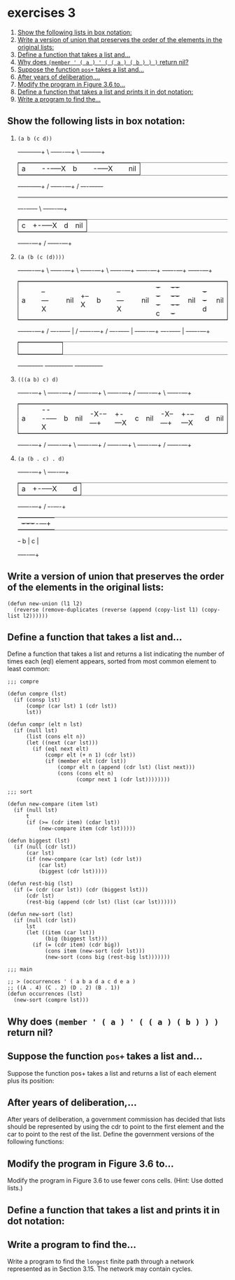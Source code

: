 

# exercises 3

1.  [Show the following lists in box notation:](#org3ede903)
2.  [Write a version of union that preserves the order of the elements in the original lists:](#org56a2a19)
3.  [Define a function that takes a list and&#x2026;](#org2ceb985)
4.  [Why does `(member ' ( a ) ' ( ( a ) ( b ) ) )` return nil?](#orgcc2d8ca)
5.  [Suppose the function `pos+` takes a list and&#x2026;](#org50f44b4)
6.  [After years of deliberation,&#x2026;](#orgaa4a483)
7.  [Modify the program in Figure 3.6 to&#x2026;](#orge2a665b)
8.  [Define a function that takes a list and prints it in dot notation:](#org675a6c2)
9.  [Write a program to find the&#x2026;](#orgbd74ce0)


<a id="org3ede903"></a>

## Show the following lists in box notation:

1.  `(a b (c d))`
    
    <del>-----</del>&#x2013;&#x2014;+      \\ <del>----</del>-&#x2014;+     \\ <del>----</del>&#x2013;&#x2014;+
    
    <table border="2" cellspacing="0" cellpadding="6" rules="groups" frame="hsides">
    
    
    <colgroup>
    <col  class="org-left" />
    
    <col  class="org-left" />
    
    <col  class="org-left" />
    
    <col  class="org-left" />
    
    <col  class="org-left" />
    
    <col  class="org-left" />
    
    <col  class="org-left" />
    
    <col  class="org-left" />
    </colgroup>
    <tbody>
    <tr>
    <td class="org-left">a</td>
    <td class="org-left">&#xa0;</td>
    <td class="org-left">--&#x2013;&#x2014;X</td>
    <td class="org-left">b</td>
    <td class="org-left">&#xa0;</td>
    <td class="org-left">-&#x2013;&#x2014;X</td>
    <td class="org-left">&#xa0;</td>
    <td class="org-left">nil</td>
    </tr>
    </tbody>
    </table>
    
    <del>-----</del>&#x2013;&#x2014;+      / <del>----</del>-&#x2014;+     / <del>--</del>-<del>-----</del>
    
    <table border="2" cellspacing="0" cellpadding="6" rules="groups" frame="hsides">
    
    
    <tbody>
    <tr>
    </tr>
    </tbody>
    </table>
    
    <del>--</del>-<del>----</del>     \\ <del>----</del>-&#x2014;+
    
    <table border="2" cellspacing="0" cellpadding="6" rules="groups" frame="hsides">
    
    
    <colgroup>
    <col  class="org-left" />
    
    <col  class="org-left" />
    
    <col  class="org-left" />
    
    <col  class="org-left" />
    </colgroup>
    <tbody>
    <tr>
    <td class="org-left">c</td>
    <td class="org-left">+-&#x2013;&#x2014;X</td>
    <td class="org-left">d</td>
    <td class="org-left">nil</td>
    </tr>
    </tbody>
    </table>
    
    <del>----</del>-&#x2014;+     / <del>----</del>-&#x2014;+

2.  `(a (b (c (d))))`
    
    <del>-----</del>-&#x2014;+    \\ <del>----</del>-&#x2014;+    \\ <del>----</del>-&#x2014;+    \\ <del>----</del>-&#x2014;+       <del>----</del>-&#x2014;+       <del>----</del>-&#x2014;+      <del>----</del>-&#x2014;+
    
    <table border="2" cellspacing="0" cellpadding="6" rules="groups" frame="hsides">
    
    
    <colgroup>
    <col  class="org-left" />
    
    <col  class="org-left" />
    
    <col  class="org-left" />
    
    <col  class="org-left" />
    
    <col  class="org-left" />
    
    <col  class="org-left" />
    
    <col  class="org-left" />
    
    <col  class="org-left" />
    
    <col  class="org-left" />
    
    <col  class="org-left" />
    
    <col  class="org-left" />
    
    <col  class="org-left" />
    
    <col  class="org-left" />
    
    <col  class="org-left" />
    
    <col  class="org-left" />
    
    <col  class="org-left" />
    </colgroup>
    <tbody>
    <tr>
    <td class="org-left">a</td>
    <td class="org-left">&#xa0;</td>
    <td class="org-left">&#x2013;&#x2014;X</td>
    <td class="org-left">&#xa0;</td>
    <td class="org-left">nil</td>
    <td class="org-left">+&#x2013;X</td>
    <td class="org-left">b</td>
    <td class="org-left">&#xa0;</td>
    <td class="org-left">&#x2013;&#x2014;X</td>
    <td class="org-left">&#xa0;</td>
    <td class="org-left">nil</td>
    <td class="org-left"><del>---</del>  c</td>
    <td class="org-left"><del>-------</del></td>
    <td class="org-left">nil</td>
    <td class="org-left"><del>--</del> d</td>
    <td class="org-left">nil</td>
    </tr>
    </tbody>
    </table>
    
    <del>-----</del>-&#x2014;+    / <del>--</del>-<del>----</del>  | / <del>----</del>-&#x2014;+    / <del>--</del>-<del>----</del>   |   <del>----</del>-&#x2014;+       <del>--</del>-<del>----</del>   |  <del>----</del>-&#x2014;+
    
    <table border="2" cellspacing="0" cellpadding="6" rules="groups" frame="hsides">
    
    
    <colgroup>
    <col  class="org-left" />
    
    <col  class="org-left" />
    
    <col  class="org-left" />
    
    <col  class="org-left" />
    
    <col  class="org-left" />
    </colgroup>
    <tbody>
    <tr>
    <td class="org-left">&#xa0;</td>
    <td class="org-left">&#xa0;</td>
    <td class="org-left">&#xa0;</td>
    <td class="org-left">&#xa0;</td>
    <td class="org-left">&#xa0;</td>
    </tr>
    </tbody>
    </table>
    
    <del>---------</del>                       <del>----------</del>                        <del>----------</del>
3.  `(((a b) c) d)`
    
    <del>----</del>-&#x2014;+       \\ <del>----</del>-&#x2014;+  /     <del>----</del>-&#x2014;+   \\ <del>----</del>-&#x2014;+  /    <del>----</del>-&#x2014;+     \\  <del>----</del>-&#x2014;+
    
    <table border="2" cellspacing="0" cellpadding="6" rules="groups" frame="hsides">
    
    
    <colgroup>
    <col  class="org-left" />
    
    <col  class="org-left" />
    
    <col  class="org-left" />
    
    <col  class="org-left" />
    
    <col  class="org-left" />
    
    <col  class="org-left" />
    
    <col  class="org-left" />
    
    <col  class="org-left" />
    
    <col  class="org-left" />
    
    <col  class="org-left" />
    
    <col  class="org-left" />
    
    <col  class="org-left" />
    
    <col  class="org-left" />
    </colgroup>
    <tbody>
    <tr>
    <td class="org-left">a</td>
    <td class="org-left">&#xa0;</td>
    <td class="org-left">---&#x2013;&#x2014;X</td>
    <td class="org-left">b</td>
    <td class="org-left">nil</td>
    <td class="org-left">-X-&#x2013;&#x2014;+</td>
    <td class="org-left">+-&#x2014;X</td>
    <td class="org-left">c</td>
    <td class="org-left">nil</td>
    <td class="org-left">-X&#x2013;&#x2014;+</td>
    <td class="org-left">+-&#x2013;&#x2014;X</td>
    <td class="org-left">d</td>
    <td class="org-left">nil</td>
    </tr>
    </tbody>
    </table>
    
    <del>----</del>-&#x2014;+       / <del>----</del>-&#x2014;+  \\     <del>----</del>-&#x2014;+   / <del>----</del>-&#x2014;+  \\    <del>----</del>-&#x2014;+     /  <del>----</del>-&#x2014;+

4.  `(a (b . c) . d)`
    
    <del>----</del>-&#x2014;+     \\ <del>---</del>-&#x2014;+
    
    <table border="2" cellspacing="0" cellpadding="6" rules="groups" frame="hsides">
    
    
    <colgroup>
    <col  class="org-left" />
    
    <col  class="org-left" />
    
    <col  class="org-left" />
    
    <col  class="org-left" />
    </colgroup>
    <tbody>
    <tr>
    <td class="org-left">a</td>
    <td class="org-left">+-&#x2013;&#x2014;X</td>
    <td class="org-left">&#xa0;</td>
    <td class="org-left">d</td>
    </tr>
    </tbody>
    </table>
    
    <del>----</del>-&#x2014;+     / <del>-</del>-<del>--</del>-+
    
    <table border="2" cellspacing="0" cellpadding="6" rules="groups" frame="hsides">
    
    
    <tbody>
    <tr>
    </tr>
    </tbody>
    
    
    <tr>
    <td class="org-left"><del>---</del>-&#x2014;+</td>
    </tr>
    </tbody>
    </table>
    
    <del>-</del> b |  c |
    
    <del>---</del>-&#x2014;+


<a id="org56a2a19"></a>

## Write a version of union that preserves the order of the elements in the original lists:

    (defun new-union (l1 l2)
      (reverse (remove-duplicates (reverse (append (copy-list l1) (copy-list l2))))))


<a id="org2ceb985"></a>

## Define a function that takes a list and&#x2026;

Define a function that takes a list and returns a list indicating the
number of times each (eql) element appears, sorted from most common
element to least common:

    ;;; compre
    
    (defun compre (lst)
      (if (consp lst)
          (compr (car lst) 1 (cdr lst))
          lst))
    
    (defun compr (elt n lst)
      (if (null lst)
          (list (cons elt n))
          (let ((next (car lst)))
            (if (eql next elt)
                (compr elt (+ n 1) (cdr lst))
                (if (member elt (cdr lst))
                    (compr elt n (append (cdr lst) (list next)))
                    (cons (cons elt n)
                          (compr next 1 (cdr lst))))))))
    
    ;;; sort
    
    (defun new-compare (item lst)
      (if (null lst)
          t
          (if (>= (cdr item) (cdar lst))
              (new-compare item (cdr lst)))))
    
    (defun biggest (lst)
      (if (null (cdr lst))
          (car lst)
          (if (new-compare (car lst) (cdr lst))
              (car lst)
              (biggest (cdr lst)))))
    
    (defun rest-big (lst)
      (if (= (cdr (car lst)) (cdr (biggest lst)))
          (cdr lst)
          (rest-big (append (cdr lst) (list (car lst))))))
    
    (defun new-sort (lst)
      (if (null (cdr lst))
          lst
          (let ((item (car lst))
                (big (biggest lst)))
            (if (= (cdr item) (cdr big))
                (cons item (new-sort (cdr lst)))
                (new-sort (cons big (rest-big lst)))))))
    
    ;;; main
    
    ;; > (occurrences ' ( a b a d a c d e a )
    ;; ((A . 4) (C . 2) (D . 2) (B . 1))
    (defun occurrences (lst)
      (new-sort (compre lst)))


<a id="orgcc2d8ca"></a>

## Why does `(member ' ( a ) ' ( ( a ) ( b ) ) )` return nil?


<a id="org50f44b4"></a>

## Suppose the function `pos+` takes a list and&#x2026;

Suppose the function pos+ takes a list and returns a list of each element
plus its position:


<a id="orgaa4a483"></a>

## After years of deliberation,&#x2026;

After years of deliberation, a government commission has decided that lists should be represented by using the cdr to point to the first element and the car to point to the rest of the list. Define the government versions of the following functions:


<a id="orge2a665b"></a>

## Modify the program in Figure 3.6 to&#x2026;

Modify the program in Figure 3.6 to use fewer cons cells. (Hint: Use dotted lists.)


<a id="org675a6c2"></a>

## Define a function that takes a list and prints it in dot notation:


<a id="orgbd74ce0"></a>

## Write a program to find the&#x2026;

Write a program to find the `longest` finite path through a network represented as in Section 3.15. The network may contain cycles.

